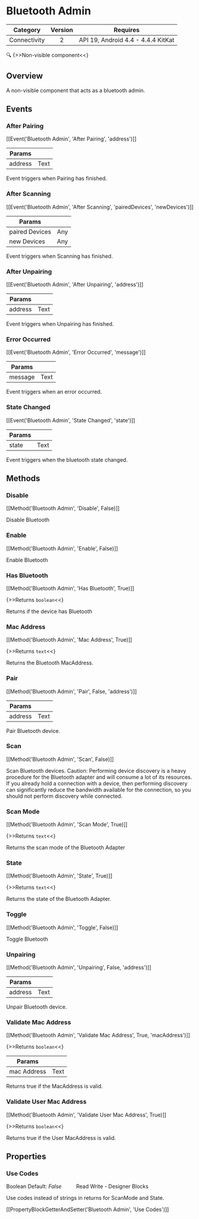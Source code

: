 # Bluetooth Admin

| Category | Version | Requires |
|:--------:|:-------:|:--------:|
|Connectivity|2|API 19, Android 4.4 - 4.4.4 KitKat|

:mag: {>>Non-visible component<<}

## Overview

A non-visible component that acts as a bluetooth admin.

## Events

### After Pairing

[[Event('Bluetooth Admin', 'After Pairing', 'address')]]

| Params | []() |
|--------|------|
|address|Text|


Event triggers when Pairing has finished.

### After Scanning

[[Event('Bluetooth Admin', 'After Scanning', 'pairedDevices', 'newDevices')]]

| Params | []() |
|--------|------|
|paired Devices|Any|
|new Devices|Any|


Event triggers when Scanning has finished.

### After Unpairing

[[Event('Bluetooth Admin', 'After Unpairing', 'address')]]

| Params | []() |
|--------|------|
|address|Text|


Event triggers when Unpairing has finished.

### Error Occurred

[[Event('Bluetooth Admin', 'Error Occurred', 'message')]]

| Params | []() |
|--------|------|
|message|Text|


Event triggers when an error occurred.

### State Changed

[[Event('Bluetooth Admin', 'State Changed', 'state')]]

| Params | []() |
|--------|------|
|state|Text|


Event triggers when the bluetooth state changed.

## Methods

### Disable

[[Method('Bluetooth Admin', 'Disable', False)]]

Disable Bluetooth

### Enable

[[Method('Bluetooth Admin', 'Enable', False)]]

Enable Bluetooth

### Has Bluetooth

[[Method('Bluetooth Admin', 'Has Bluetooth', True)]]

{>>Returns `boolean`<<}

Returns if the device has Bluetooth

### Mac Address

[[Method('Bluetooth Admin', 'Mac Address', True)]]

{>>Returns `text`<<}

Returns the Bluetooth MacAddress.

### Pair

[[Method('Bluetooth Admin', 'Pair', False, 'address')]]

| Params | []() |
|--------|------|
|address|Text|


Pair Bluetooth device.

### Scan

[[Method('Bluetooth Admin', 'Scan', False)]]

Scan Bluetooth devices. Caution: Performing device discovery is a heavy procedure for the Bluetooth adapter and will consume a lot of its resources. If you already hold a connection with a device, then performing discovery can significantly reduce the bandwidth available for the connection, so you should not perform discovery while connected.

### Scan Mode

[[Method('Bluetooth Admin', 'Scan Mode', True)]]

{>>Returns `text`<<}

Returns the scan mode of the Bluetooth Adapter

### State

[[Method('Bluetooth Admin', 'State', True)]]

{>>Returns `text`<<}

Returns the state of the Bluetooth Adapter.

### Toggle

[[Method('Bluetooth Admin', 'Toggle', False)]]

Toggle Bluetooth

### Unpairing

[[Method('Bluetooth Admin', 'Unpairing', False, 'address')]]

| Params | []() |
|--------|------|
|address|Text|


Unpair Bluetooth device.

### Validate Mac Address

[[Method('Bluetooth Admin', 'Validate Mac Address', True, 'macAddress')]]

{>>Returns `boolean`<<}

| Params | []() |
|--------|------|
|mac Address|Text|


Returns true if the MacAddress is valid.

### Validate User Mac Address

[[Method('Bluetooth Admin', 'Validate User Mac Address', True)]]

{>>Returns `boolean`<<}

Returns true if the User MacAddress is valid.

## Properties

### Use Codes

<span class="chip chip-boolean">Boolean</span> <span class="chip chip-boolean">Default: <i>False</i></span>&nbsp;&nbsp;&nbsp;&nbsp;&nbsp;&nbsp;&nbsp;&nbsp;&nbsp;&nbsp;<span class="chip chip-rw">Read</span> <span class="chip chip-rw">Write</span> - <span class="chip chip-bd">Designer</span> <span class="chip chip-bd">Blocks</span> 

Use codes instead of strings in returns for ScanMode and State.

[[PropertyBlockGetterAndSetter('Bluetooth Admin', 'Use Codes')]]